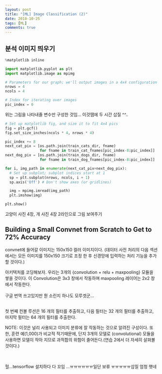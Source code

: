 ```yaml
---
layout: post
title: "[ML] Image Classification (2)"
date: 2018-10-25
tags: [ML]
comments: true
---
```


## 분석 이미지 띄우기

```python
%matplotlib inline

import matplotlib.pyplot as plt
import matplotlib.image as mpimg

# Parameters for our graph; we'll output images in a 4x4 configuration
nrows = 4
ncols = 4

# Index for iterating over images
pic_index = 0
```

위는 그림을 나타내줄 변수만 구성한 것임... 이것땜에 두 시간 삽질 ^^..

```python
# Set up matplotlib fig, and size it to fit 4x4 pics
fig = plt.gcf()
fig.set_size_inches(ncols * 4, nrows * 4)

pic_index += 8
next_cat_pix = [os.path.join(train_cats_dir, fname)
                for fname in train_cat_fnames[pic_index-8:pic_index]]
next_dog_pix = [os.path.join(train_dogs_dir, fname)
                for fname in train_dog_fnames[pic_index-8:pic_index]]

for i, img_path in enumerate(next_cat_pix+next_dog_pix):
  # Set up subplot; subplot indices start at 1
  sp = plt.subplot(nrows, ncols, i + 1)
  sp.axis('Off') # Don't show axes (or gridlines)

  img = mpimg.imread(img_path)
  plt.imshow(img)

plt.show()

```

고양이 사진 4장, 개 사진 4장 2라인으로 그림 보여주기

## Building a Small Convnet from Scratch to Get to 72% Accuracy

convnet에 들어갈 이미지는 150x150 컬러 이미지이다. (데이터 사전 처리의 다음 섹션에서는 모든 이미지를 150x150 크기로 조정 한 후 신경망에 입력하는 처리 기능을 추가할 것이다.) <br>

아키텍처를 코딩해보자. 우리는 3개의 {convolution + relu + maxpooling} 모듈을 쌓을 것이다.
이 Convolution은 3x3 창에서 작동하며 maxpooling 레이어는 2x2 창에서 작동한다.
<br>
<br>
구글 번역 쓰고있지만 뭔 소린지 하나도 모루겟군...
<br>
<br>

첫 번째 컨볼 루션은 16 개의 필터를 추출하고, 다음 필터는 32 개의 필터를 추출하고, 마지막 필터는 64 개의 필터를 추출한다.

NOTE: 이것은 널리 사용되고 이미지 분류에 잘 작동하는 것으로 알려진 구성이다. 또한, 훈련 예(1,000)가 비교적 적기때문에, 단지 3개의 모델로 (convolutional) 모듈을 사용하면 모델이 작아 지므로 과적합의 위험이 줄어든다.(연습 2에서 더 자세히 살펴볼 것이다.)

<br>
<br>
헐...tensorflow 설치하다 다 꼬임 ...ㅠㅠㅠㅠㅠㅠ일단 보류 ㅠㅠㅠㅠㅠ삽질 엄청 햇네
